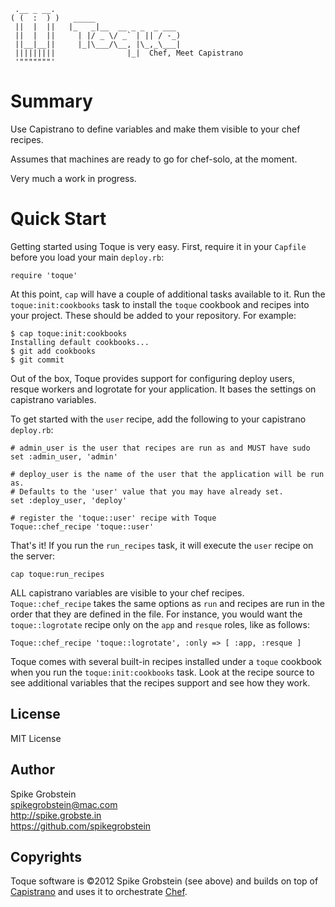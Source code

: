      .__ _ __.   
    ( (  :  ) )   _____                   
     ||  |  ||   |_   _|__  __ _ _  _ ___ 
     ||  |  ||     | |/ _ \/ _` | || / -_)
     ||__|__||     |_|\___/\__, |\_,_\___|
     |||||||||                |_|  Chef, Meet Capistrano
     '"""""""'

# Summary

Use Capistrano to define variables and make them visible to your chef recipes.

Assumes that machines are ready to go for chef-solo, at the moment.

Very much a work in progress.

# Quick Start

Getting started using Toque is very easy. First, require it in your `Capfile` before you load your main `deploy.rb`:

    require 'toque'

At this point, `cap` will have a couple of additional tasks available to it. Run the `toque:init:cookbooks` task to install the `toque` cookbook and recipes into your project. These should be added to your repository. For example:

    $ cap toque:init:cookbooks
    Installing default cookbooks...
    $ git add cookbooks
    $ git commit
    
Out of the box, Toque provides support for configuring deploy users, resque workers and logrotate for your application. It bases the settings on capistrano variables.

To get started with the `user` recipe, add the following to your capistrano `deploy.rb`:

    # admin_user is the user that recipes are run as and MUST have sudo
    set :admin_user, 'admin'
    
    # deploy_user is the name of the user that the application will be run as.
    # Defaults to the 'user' value that you may have already set.
    set :deploy_user, 'deploy'
    
    # register the 'toque::user' recipe with Toque
    Toque::chef_recipe 'toque::user'
    
That's it! If you run the `run_recipes` task, it will execute the `user` recipe on the server:

    cap toque:run_recipes

ALL capistrano variables are visible to your chef recipes. `Toque::chef_recipe` takes the same options as `run` and recipes are run in the order that they are defined in the file. For instance, you would want the `toque::logrotate` recipe only on the `app` and `resque` roles, like as follows:

    Toque::chef_recipe 'toque::logrotate', :only => [ :app, :resque ]

Toque comes with several built-in recipes installed under a `toque` cookbook when you run the `toque:init:cookbooks` task. Look at the recipe source to see additional variables that the recipes support and see how they work.

## License

MIT License

## Author

Spike Grobstein   
spikegrobstein@mac.com   
http://spike.grobste.in   
https://github.com/spikegrobstein   

## Copyrights

Toque software is &copy;2012 Spike Grobstein (see above) and builds on top of [Capistrano](https://github.com/capistrano/capistrano) and uses it to orchestrate [Chef](http://www.opscode.com).